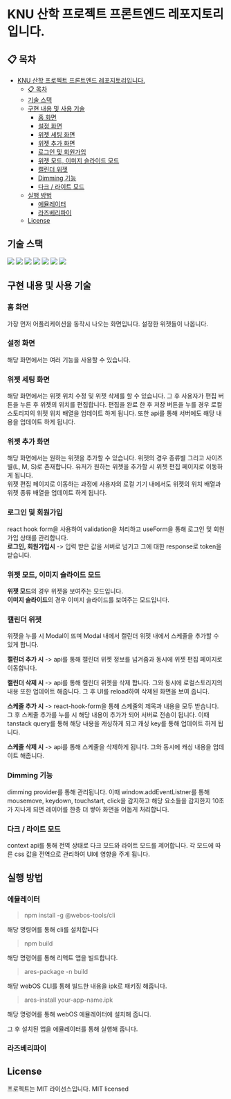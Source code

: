 # KNU 산학 프로젝트 프론트엔드 레포지토리입니다.

## 📋 목차

- [KNU 산학 프로젝트 프론트엔드 레포지토리입니다.](#knu-산학-프로젝트-프론트엔드-레포지토리입니다)
  - [📋 목차](#-목차)
  - [기술 스택](#기술-스택)
  - [구현 내용 및 사용 기술](#구현-내용-및-사용-기술)
    - [홈 화면](#홈-화면)
    - [설정 화면](#설정-화면)
    - [위젯 세팅 화면](#위젯-세팅-화면)
    - [위젯 추가 화면](#위젯-추가-화면)
    - [로그인 및 회원가입](#로그인-및-회원가입)
    - [위젯 모드, 이미지 슬라이드 모드](#위젯-모드-이미지-슬라이드-모드)
    - [캘린더 위젯](#캘린더-위젯)
    - [Dimming 기능](#dimming-기능)
    - [다크 / 라이트 모드](#다크--라이트-모드)
  - [실행 방법](#실행-방법)
    - [에뮬레이터](#에뮬레이터)
    - [라즈베리파이](#라즈베리파이)
  - [License](#license)

## 기술 스택

<div>
<img src="https://img.shields.io/badge/React-61DAFB?style=for-the-badge&logo=React&logoColor=black">
<img src="https://img.shields.io/badge/Typescript-3178C6?style=for-the-badge&logo=Typescript&logoColor=white">
<img src="https://img.shields.io/badge/Emotion-black?style=for-the-badge&labelColor=white">
<img src="https://img.shields.io/badge/-TanStack%20Query-FF4154?style=for-the-badge&logo=react%20query&logoColor=white">
<img src="https://img.shields.io/badge/React%20Hook%20Form-%23EC5990.svg?style=for-the-badge&logo=reacthookform&logoColor=white">
<img src="https://img.shields.io/badge/✋ react use gesture-%23CC342D.svg?style=for-the-badge&logo=&logoColor=white">
<img src="https://img.shields.io/badge/webOS-a50034.svg?style=for-the-badge&logo=lg&logoColor=white">
<div/>

## 구현 내용 및 사용 기술

### 홈 화면

가장 먼저 어플리케이션을 동작시 나오는 화면입니다. 설정한 위젯들이 나옵니다.

### 설정 화면

해당 화면에서는 여러 기능을 사용할 수 있습니다.

### 위젯 세팅 화면

해당 화면에서는 위젯 위치 수정 및 위젯 삭제를 할 수 있습니다.
그 후 사용자가 편집 버튼을 누른 후 위젯의 위치를 편집합니다. 편집을 완료 한 후 저장 버튼을 누를 경우 로컬 스토리지의 위젯 위치 배열을 업데이트 하게 됩니다. 또한 api를 통해 서버에도 해당 내용을 업데이트 하게 됩니다.<br/>

### 위젯 추가 화면

해당 화면에서는 원하는 위젯을 추가할 수 있습니다. 위젯의 경우 종류별 그리고 사이즈별(L, M, S)로 존재합니다. 유저가 원하는 위젯을 추가할 시 위젯 편집 페이지로 이동하게 됩니다. <br/> 위젯 편집 페이지로 이동하는 과정에 사용자의 로컬 기기 내에서도 위젯의 위치 배열과 위젯 종류 배열을 업데이트 하게 됩니다.

### 로그인 및 회원가입

react hook form을 사용하여 validation을 처리하고 useForm을 통해 로그인 및 회원가입 상태를 관리합니다. <br/>
**로그인, 회원가입시** -> 입력 받은 값을 서버로 넘기고 그에 대한 response로 token을 받습니다.

### 위젯 모드, 이미지 슬라이드 모드

**위젯 모드**의 경우 위젯을 보여주는 모드입니다. <br/>
**이미지 슬라이드**의 경우 이미지 슬라이드를 보여주는 모드입니다.

### 캘린더 위젯

위젯을 누를 시 Modal이 뜨며 Modal 내에서 캘린더 위젯 내에서 스케줄을 추가할 수 있게 합니다. <br/>

**캘린더 추가 시** -> api를 통해 캘린더 위젯 정보를 넘겨줌과 동시에 위젯 편집 페이지로 이동합니다. <br/>

**캘린더 삭제 시** -> api를 통해 캘린더 위젯을 삭제 합니다. 그와 동시에 로컬스토리지의 내용 또한 업데이트 해줍니다. 그 후 UI를 reload하여 삭제된 화면을 보여 줍니다. <br/>

**스케줄 추가 시** -> react-hook-form을 통해 스케줄의 제목과 내용을 모두 받습니다. 그 후 스케줄 추가를 누를 시 해당 내용이 추가가 되어 서버로 전송이 됩니다. 이때 tanstack query를 통해 해당 내용을 캐싱하게 되고 캐싱 key를 통해 업데이트 하게 됩니다. <br/>

**스케줄 삭제 시** -> api를 통해 스케줄을 삭제하게 됩니다. 그와 동시에 캐싱 내용을 업데이트 해줍니다.<br/>

### Dimming 기능

dimming provider를 통해 관리됩니다. 이때 window.addEventListner를 통해 mousemove, keydown, touchstart, click을 감지하고 해당 요소들을 감지한지 10초가 지나게 되면 레이어를 한층 더 쌓아 화면을 어둡게 처리합니다.

### 다크 / 라이트 모드

context api를 통해 전역 상태로 다크 모드와 라이트 모드를 제어합니다. 각 모드에 따른 css 값을 전역으로 관리하여 UI에 영향을 주게 됩니다.

## 실행 방법

### 에뮬레이터

> npm install -g @webos-tools/cli

해당 명령어를 통해 cli를 설치합니다

> npm build

해당 명령어를 통해 리액트 앱을 빌드합니다.

> ares-package -n build

해당 webOS CLI를 통해 빌드한 내용을 ipk로 패키징 해줍니다.

> ares-install your-app-name.ipk

해당 명령어를 통해 webOS 에뮬레이터에 설치해 줍니다.

그 후 설치된 앱을 에뮬레이터를 통해 실행해 줍니다.

### 라즈베리파이

## License

프로젝트는 MIT 라이선스입니다. MIT licensed
